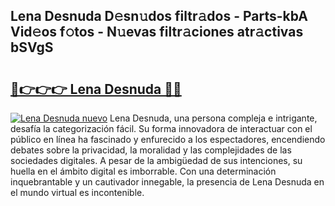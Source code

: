 ## Lena Desnuda D𝚎sn𝚞dos filtr𝚊dos - Parts-kbA Vid𝚎os f𝚘tos - N𝚞evas filtr𝚊ciones atr𝚊ctivas bSVgS

# <h2><a href="http://mb9i8kj.tromn.icu/?c=Lena+Desnuda">🔗👉👉👉 Lena Desnuda 🔗🔗</a></h2>

[![Lena Desnuda nuevo](https://i.imgur.com/pEAQMta.gif)](http://mb9i8kj.tromn.icu/?c=Lena+Desnuda)
Lena Desnuda, una persona compleja e intrigante, desafía la categorización fácil. Su forma innovadora de interactuar con el público en línea ha fascinado y enfurecido a los espectadores, encendiendo debates sobre la privacidad, la moralidad y las complejidades de las sociedades digitales. A pesar de la ambigüedad de sus intenciones, su huella en el ámbito digital es imborrable. Con una determinación inquebrantable y un cautivador innegable, la presencia de Lena Desnuda en el mundo virtual es incontenible.
